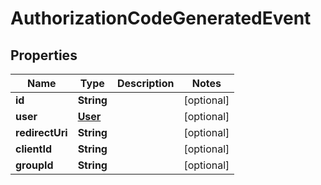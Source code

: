 
# AuthorizationCodeGeneratedEvent

## Properties
Name | Type | Description | Notes
------------ | ------------- | ------------- | -------------
**id** | **String** |  |  [optional]
**user** | [**User**](User.md) |  |  [optional]
**redirectUri** | **String** |  |  [optional]
**clientId** | **String** |  |  [optional]
**groupId** | **String** |  |  [optional]



